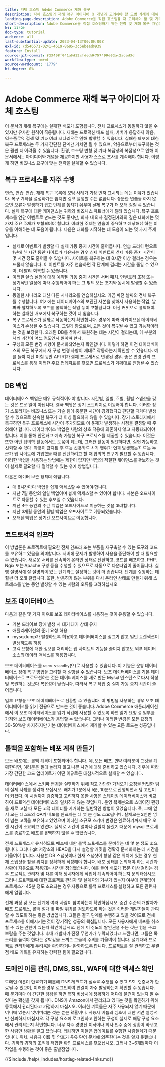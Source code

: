 ```yaml
---
title: 자체 호스팅 Adobe Commerce 재해 복구
description: 자체 호스팅의 재해 복구 아이디어 및 개념과 고려해야 할 모범 사례에 대해 알아봅니다.
landing-page-description: Adobe Commerce을 직접 호스팅할 때 고려해야 할 몇 가지 재해 복구 개념과 사항에 대해 알아봅니다.
short-description: Adobe Commerce을 직접 호스팅하기 위한 전략 및 재해 복구 개념에 대해 알아봅니다.
kt: 11420
doc-type: tutorial
audience: all
last-substantial-update: 2023-04-13T00:00:00Z
exl-id: cd546571-0241-4619-8696-3c5ebead9939
feature: Install
source-git-commit: 823498f041a6d12cfdedd6757499d62ac2aced3d
workflow-type: tm+mt
source-wordcount: '1779'
ht-degree: 0%

---
```


# Adobe Commerce 재해 복구 아이디어 자체 호스팅

이 문서의 재해 복구에는 실패한 배포가 포함됩니다. 전체 프로세스가 동일하지 않을 수 있지만 유사한 원칙이 적용됩니다. 재해는 프로덕션 배포 실패, 서버가 응답하지 않음, 익스플로잇 검색 및 기타 여러 시나리오로 인해 발생할 수 있습니다. 실패한 배포에 대한 복구 프로세스는 두 가지 간단한 단계만 거치면 될 수 있으며, 악용으로부터 복구하는 것은 훨씬 더 어려울 수 있습니다. 환경, 호스팅 변형 및 기타 복잡성의 복잡성으로 인해 이 문서에서는 아이디어와 개념을 제공하지만 사용자 스스로 조사를 계속해야 합니다. 이렇게 하면 비즈니스 요구에 맞는 전략을 설계할 수 있습니다.

## 복구 프로세스를 자주 수행

연습, 연습, 연습. 재해 복구 목록에 모범 사례가 가장 먼저 표시되는 데는 이유가 있습니다. 복구 계획을 설정하기는 쉽지만 결코 실행할 수는 없습니다. 충분한 연습을 하지 않으면 오류가 발생하기 쉽고 단계를 놓치기 쉬우며 실제 복구가 더 오래 걸릴 수 있습니다. 실제 복구에 대한 케이던스는 귀하와 비즈니스 파트너에게 달려 있습니다. 복구 프로세스를 연간 이벤트로 만드는 것도 좋지만, 회사 내 의사 결정권자와의 깊은 대화에는 몇 가지 주요 주제가 포함되어야 합니다. 이러한 주제는 연습이 중요하고 예상해야 하는 이유를 이해하는 데 도움이 됩니다. 다음은 대화를 시작하는 데 도움이 되는 몇 가지 주제입니다.

* 실제로 이벤트가 발생할 때 실제 가동 중지 시간이 줄어듭니다. 연습 드라이 런으로 1년에 한 시간 동안 사이트가 다운되는 경우 실제 이벤트의 실제 가동 중지 시간이 몇 시간 정도 줄어들 수 있습니다. 사이트를 복구하는 데 8시간 이상 걸리는 경우는 드물지 않습니다. 이 이벤트를 자주 연습하면 각 단계에 걸리는 시간을 줄일 수 있으며, 더 빨리 회복할 수 있습니다.
* 이러한 실습 실행에 대해 예약된 가동 중지 시간은 서버 패치, 인벤토리 조정 또는 정기적인 일정에 따라 수행되어야 하는 그 밖의 모든 조치와 동시에 발생할 수 있습니다.
* 동일한 시나리오 대신 다른 시나리오를 연습하십시오. 가끔 이전 날짜의 전체 복구를 수행합니다. 여기에는 데이터베이스의 보관된 사본을 찾아서 사용하는 작업, 날짜와 일치하도록 코드를 롤백하는 작업 등이 포함됩니다. 이전 커밋으로 롤백해야 하는 실패한 배포에서 복구하는 것이 더 쉽습니다.
* 복구 프로세스가 실제로 작동하는지 확인합니다. 경우에 따라 아카이브된 데이터베이스가 손상될 수 있습니다. 그렇게 함으로써, 모든 것이 복구될 수 있고 기능적이라는 것을 보장한다. 오래된 DB를 찾아서 복원하는 데는 시간이 걸리는데, 이 부분의 처리 기간이 어느 정도인지 알아야 한다.
* 구성의 모든 변경 사항이 문서화되었는지 확인합니다. 이렇게 하면 이전 데이터베이스의 모든 복구에서 새 구성 변경 사항이 제대로 작동하는지 확인할 수 있습니다. 예를 들어 지난 며칠 동안 API 키가 결제 프로세서로 변경된 경우. 좋은 변경 관리 프로세스를 통해 이러한 주요 업데이트를 찾으면 프로세스가 계획대로 진행될 수 있습니다.

## DB 백업

데이터베이스 백업은 매우 규칙적이어야 합니다. 시간별, 일별, 주별, 월별 스냅샷을 갖는 것은 드문 일이 아닙니다. 결국 백업은 장기 스토리지로 이동해야 합니다. 이러한 장기 스토리지는 비즈니스 또는 기술 팀이 충분한 시간이 경과했다고 판단할 때마다 발생할 수 있으므로 신속한 복구가 더 이상 필요하지 않을 수 있습니다. 장기 스토리지에서 복구하면 복구 프로세스에 시간이 추가되므로 이 문제가 발생하는 시점을 결정할 때 주의해야 합니다. 데이터베이스 백업은 사람의 상호 작용에 의존하지 않고 자동화되어야 합니다. 이를 통해 안전하고 예측 가능한 복구 프로세스를 제공할 수 있습니다. 이것은 또한 어떤 법의학 활동에서도 도움이 되는데, 그러한 활동이 필요하다면, 실현 가능하고 신뢰할 수 있다. 악용이 감지된 후 또는 신용카드 사기 행위가 언제 발생했는지 또는 누군가 웹 사이트에 가입했을 때를 진단하려고 할 때 법의학 연구가 필요할 수 있습니다. 이러한 백업을 사용하는 방법에는 제한이 없지만 백업의 적절한 케이던스를 확보하는 것이 실제로 필요할 때 절약할 수 있는 유예 방법입니다.

다음은 데이터 보존 정책의 예입니다.

* 매 8시간마다 백업을 쉽게 액세스할 수 있어야 합니다.
* 지난 7일 동안의 일일 백업이며 쉽게 액세스할 수 있어야 합니다. 사본은 오프사이트로 이동할 수 있는 후보일 수 있습니다.
* 지난 4주 동안의 주간 백업은 오프사이트로 이동하는 것을 고려합니다.
* 지난 3개월 동안의 월별 백업은 오프사이트로 이동되었습니다.
* 오래된 백업은 장기간 오프사이트로 이동합니다.

## 코드로서의 인프라

이 방법론은 프로젝트에 필요한 전체 인프라 또는 부품을 재구축할 수 있는 도구와 코드를 보유하고 있음을 의미합니다. 서버에 문제가 발생하여 사용을 중단해야 할 때 필요할 수 있습니다. 새로운 서버를 신속하게 온라인 상태로 전환하고, 코드를 배포하고, PHP, Ngix 또는 Apache 구성 등을 수행할 수 있으므로 자동으로 다운타임이 줄어듭니다. 실행 설명서에 잘 설명되어 있는 단계라도 설정하는 것이 더 쉽습니다. 단계를 실행하는 데 훨씬 더 오래 걸립니다. 또한, 반응하지 않는 부위를 다시 온라인 상태로 만들기 위해 스트레스를 받는 동안 발생할 수 있는 사람의 오류를 고려하십시오.

## 보조 데이터베이스

다음과 같은 몇 가지 이유로 보조 데이터베이스를 사용하는 것이 유용할 수 있습니다.

* 기본 드라이브 장애 발생 시 대기 대기 상태 유지
* 애플리케이션의 준비 요청 허용
* mysqldump가 발생하도록 허용하고 데이터베이스를 잠그지 않고 일반 트랜잭션이 발생하도록 허용
* 고객 요청에 대한 정보를 처리하는 웹 사이트의 기능을 줄이지 않고도 외부 데이터 소스의 데이터 액세스를 허용합니다.

보조 데이터베이스를 `warm standby`(으)로 사용할 수 있습니다. 이 기능은 운영 데이터베이스 장애 복구 방법을 고려할 때 실행될 수 있습니다. 보조 데이터베이스를 기본 데이터베이스로 프로모션하는 것은 데이터베이스를 새로 만든 Mysql 인스턴스로 다시 작성 및 복원하는 것보다 복잡성이 낮습니다. 따라서 복구 작업 중 실제 가동 중지 시간이 줄어듭니다.

일부 요청을 보조 데이터베이스로 전환할 수 있습니다. 이 방법을 사용하는 경우 보조 데이터베이스를 읽기 전용으로 만드는 것이 좋습니다. Adobe Commerce 애플리케이션에서 이 보조 데이터베이스를 읽기 작업에 사용할 수 있도록 하면 읽기 요청 중 일부를 가져와 보조 데이터베이스가 응답할 수 있습니다. 그러나 이러한 변경은 모든 요청의 30-50%만 차지하지만 기본 데이터베이스에서 제거할 수 있는 모든 로드는 성공입니다.

## 롤백을 포함하는 배포 계획 만들기

모든 배포에는 롤백 계획이 포함되어야 합니다. 예, 모든 배포. 만약 여러분이 그것을 계획한다면, 여러분은 절대 놀라지 않고 나쁜 사건에 대해 준비하고 있습니다. 경우에 따라 가장 간단한 코드 업데이트가 어떤 이유로든 대참사적으로 실패할 수 있습니다.

데이터베이스에서 스키마 변경을 실행하기 위해 작고 간단한 가져오기 요청을 커밋한 팀의 실제 사례를 생각해 보십시오. 배치가 1분에서 5분, 10분으로 진행되면서 팀 고민이 더 커졌다. 이 시점까지 검증하고 고려하지 못한 사항은 스테이징 데이터베이스와 비교하여 프로덕션 데이터베이스와 일치하지 않는 것입니다. 운영 복제본으로 스테이징 환경을 새로 고칠 때 모든 고객 데이터를 제거하는 일반적인 방법이 있었습니다. 즉, 그에 앞서 모든 테스트와 QA가 배포를 완료하는 데 몇 분 정도 소요됩니다. 실제로는 2천만 명이 넘는 고객을 보유하고 있었으며 이러한 소규모 스키마 변경은 완료하기까지 매우 오랜 시간이 소요되고 있었다. 실제로 시간이 얼마나 걸릴지 몰랐기 때문에 mysql 프로세스를 종료하고 배포를 롤백하지 않을 수 없었습니다.

전체 프로세스가 유사하므로 배포에 대한 롤백 프로세스를 준비하는 데 몇 분 정도 소요됩니다. 그러나 git 저장소의 HEAD을 다시 설정할 커밋을 정확히 문서화하는 데 시간을 기울여야 합니다. 사용할 DB 스냅샷이나 현재 스냅샷이 항상 같은 위치에 있는 경우 현재 스냅샷을 찾을 위치를 정확하게 작성해야 합니다. 배포 상태를 논의해야 하는 시간과 상황이 자동으로 적용되는 시간을 정의했습니다. 예를 들어 배포가 15분 이상 걸리는 경우 프로젝트 관리자 및 다른 이해 당사자에게 작업이 계속되어야 하는지 문의하십시오. 그러나 프로젝트에 대한 프로젝트 관리자 및 설계자의 거부가 있는지 여부에 관계없이 프로세스가 45분 정도 소요되는 경우 자동으로 롤백 프로세스를 실행하고 모든 관련자에게 알립니다.

전체 과정 및 모든 단계에 여러 사람이 참여하는지 확인하십시오. 중간 수준의 개발자가 배포 프로세스, 롤백 절차 및 파일 위치를 검토하도록 하는 것은 이러한 개발자들이 관여할 수 있도록 하는 좋은 방법입니다. 그들은 결국 단계를 수행하고 있을 것이므로 전체 프로세스를 이해시키는 것이 장기적인 성공의 핵심입니다. 모든 사용자에게 배포를 취소할 수 있는 권한이 있는지 확인하십시오. 팀에 이 정도의 발언권을 주는 것은 힘을 주고 보람을 주는 것입니다. 후배 개발자가 진정 무언가가 누락되었다고 느낀다면, 그들은 목소리를 높여야 한다는 강박감을 느끼고 그들의 주의를 기울여야 합니다. 설계자와 프로젝트 관리자에게 두려움을 확인하거나 완화하도록 합니다. 프로젝트를 잘 관리하고 무결점 배포 기록을 유지하는 강력한 팀이 필요합니다.

## 도메인 이름 관리, DMS, SSL, WAF에 대한 액세스 확인

도메인 이름이 만료되기 때문에 DNS 레코드가 실수로 수정될 수 있고 SSL 인증서가 만료될 수 있으며, 이러한 경우 로그인하여 연결이 자주 발생하는지 확인할 수 있습니다. 매 분기마다 이 간단한 점검을 하면 특히 비상시에 정확하게 어디에 물건이 있는지 알 수 있다는 확신을 갖게 됩니다. DNS가 Amazon에서 관리되고 있다는 것을 확인하기 위해 등록에서 관리된다고 가정하지 마십시오. 이러한 기록들은 자주 사용되지 않기 때문에 어디에 있는지 잊어버리는 것은 높은 확률이다. 사용자 이름과 암호에 대한 서면 설명서만 신뢰하지 마십시오. 각 구성 요소에 로그인하고 원하는 구성이 실제로 해당 구성 요소에서 관리되는지 확인합니다. 너무 자주 경영진 이직이나 회사 인수 중에 상황이 바뀌고 한 사람만 상황을 알고 있습니다. 왜냐하면 이들은 업데이트를 수행한 사람들이기 때문입니다. 위치, 사용자 이름 및 암호가 공유 단어 문서에 의존한다는 것을 알지 못했습니다. 귀하와 귀하의 조직에 적합한 확인 프로세스를 찾으십시오. 그러나 3~6개월마다 이 작업을 수행하는 것이 좋은 출발점입니다.

{{$include /help/_includes/hosting-related-links.md}}
